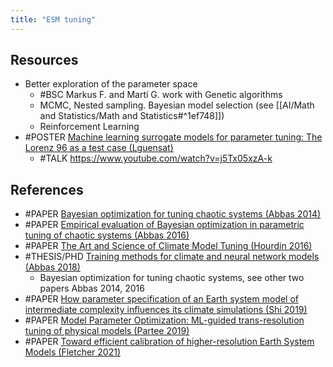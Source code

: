```yaml
---
title: "ESM tuning"
---
```


## Resources
- Better exploration of the parameter space
	- #BSC Markus F. and Martí G. work with Genetic algorithms 
	- MCMC, Nested sampling. Bayesian model selection (see [[AI/Math and Statistics/Math and Statistics#^1ef748]])
	- Reinforcement Learning 		
- #POSTER [Machine learning surrogate models for parameter tuning: The Lorenz 96 as a test case (Lguensat)](https://events.ecmwf.int/event/172/contributions/1727/attachments/875/1548/Machine-Learning-WS_Lguensat.pdf)
	- #TALK https://www.youtube.com/watch?v=j5Tx05xzA-k

## References
- #PAPER [Bayesian optimization for tuning chaotic systems (Abbas 2014)](https://npg.copernicus.org/preprints/npg-2014-51/)
- #PAPER [Empirical evaluation of Bayesian optimization in parametric tuning of chaotic systems (Abbas 2016)](https://pdfs.semanticscholar.org/af49/04931008e4fe8fcfbbf27cb743a40c5f622a.pdf)
- #PAPER [The Art and Science of Climate Model Tuning (Hourdin 2016)](https://journals.ametsoc.org/doi/10.1175/BAMS-D-15-00135.1)
- #THESIS/PHD [Training methods for climate and neural network models (Abbas 2018)](https://aaltodoc.aalto.fi/bitstream/handle/123456789/34496/isbn9789526082592.pdf?sequence=1)
	- Bayesian optimization for tuning chaotic systems, see other two papers Abbas 2014, 2016
- #PAPER [How parameter specification of an Earth system model of intermediate complexity influences its climate simulations (Shi 2019)](https://link.springer.com/article/10.1186/s40645-019-0294-x)
- #PAPER [Model Parameter Optimization: ML-guided trans-resolution tuning of physical models (Partee 2019)](https://ml4physicalsciences.github.io/2019/files/NeurIPS_ML4PS_2019_103.pdf)
- #PAPER [Toward efficient calibration of higher-resolution Earth System Models (Fletcher 2021)](https://www.climatechange.ai/papers/icml2021/51.html)

